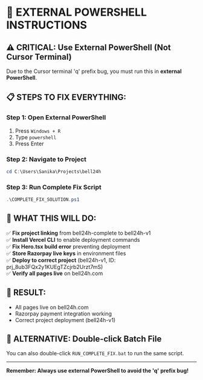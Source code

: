 # 🚀 EXTERNAL POWERSHELL INSTRUCTIONS

## ⚠️ CRITICAL: Use External PowerShell (Not Cursor Terminal)

Due to the Cursor terminal 'q' prefix bug, you must run this in **external PowerShell**.

## 📋 STEPS TO FIX EVERYTHING:

### Step 1: Open External PowerShell
1. Press `Windows + R`
2. Type `powershell`
3. Press Enter

### Step 2: Navigate to Project
```powershell
cd C:\Users\Sanika\Projects\bell24h
```

### Step 3: Run Complete Fix Script
```powershell
.\COMPLETE_FIX_SOLUTION.ps1
```

## 🎯 WHAT THIS WILL DO:

✅ **Fix project linking** from bell24h-complete to bell24h-v1  
✅ **Install Vercel CLI** to enable deployment commands  
✅ **Fix Hero.tsx build error** preventing deployment  
✅ **Store Razorpay live keys** in environment files  
✅ **Deploy to correct project** (bell24h-v1, ID: prj_8ub3FQx2y1KUEgTZcjrb2Urzt7mS)  
✅ **Verify all pages live** on bell24h.com  

## 🎉 RESULT:
- All pages live on bell24h.com
- Razorpay payment integration working
- Correct project deployment (bell24h-v1)

## 🚨 ALTERNATIVE: Double-click Batch File
You can also double-click `RUN_COMPLETE_FIX.bat` to run the same script.

---

**Remember: Always use external PowerShell to avoid the 'q' prefix bug!**
